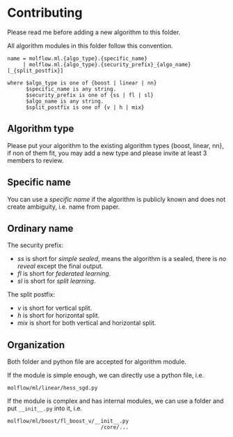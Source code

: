 # Contributing

Please read me before adding a new algorithm to this folder.

All algorithm modules in this folder follow this convention.

```
name = molflow.ml.{algo_type}.{specific_name}
     | molflow.ml.{algo_type}.{security_prefix}_{algo_name}[_{split_postfix}]

where $algo_type is one of {boost | linear | nn}
      $specific_name is any string.
      $security_prefix is one of {ss | fl | sl}
      $algo_name is any string.
      $split_postfix is one of {v | h | mix}
```

## Algorithm type

Please put your algorithm to the existing algorithm types {boost, linear, nn}, if non of them fit, you may add a new type and please invite at least 3 members to review.

## Specific name

You can use a *specific name* if the algorithm is publicly known and does not create ambiguity, i.e. name from paper.

## Ordinary name

The security prefix:

- *ss* is short for *simple sealed*, means the algorithm is a sealed, there is *no reveal* except the final output.
- *fl* is short for *federated learning*.
- *sl* is short for *split learning*.

The split postfix:

- *v* is short for vertical split.
- *h* is short for horizontal split.
- *mix* is short for both vertical and horizontal split.

## Organization

Both folder and python file are accepted for algorithm module.

If the module is simple enough, we can directly use a python file, i.e.

```
molflow/ml/linear/hess_sgd.py
```

If the module is complex and has internal modules, we can use a folder and put `__init__.py` into it, i.e.

```
molflow/ml/boost/fl_boost_v/__init__.py
                              /core/...
```
